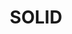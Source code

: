 ---
filename: 3.md
tags:
  - spring
  - springboot
  - solid
category: cs
title: SOLID
preview: images/1/3.png
created: Mon, 23 Dec 2024 09:22:21 GMT
---